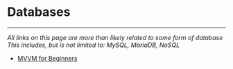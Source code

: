 # Databases

---

*All links on this page are more than likely related to some form of database*
*This includes, but is not limited to: MySQL, MariaDB, NoSQL*

* [MVVM for Beginners](https://www.codeproject.com/Articles/1112919/MVVM-for-beginners)
